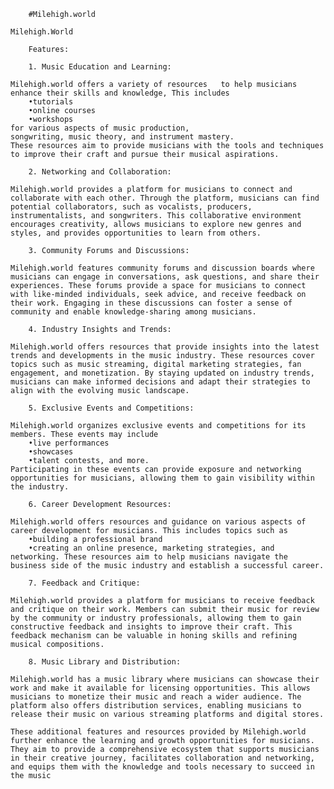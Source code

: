         #Milehigh.world

    Milehigh.World 

        Features:

        1. Music Education and Learning:

    Milehigh.world offers a variety of resources   to help musicians enhance their skills and knowledge, This includes 
        •tutorials
        •online courses
        •workshops
    for various aspects of music production,
    songwriting, music theory, and instrument mastery. 
    These resources aim to provide musicians with the tools and techniques to improve their craft and pursue their musical aspirations.

        2. Networking and Collaboration:

    Milehigh.world provides a platform for musicians to connect and collaborate with each other. Through the platform, musicians can find potential collaborators, such as vocalists, producers, instrumentalists, and songwriters. This collaborative environment encourages creativity, allows musicians to explore new genres and styles, and provides opportunities to learn from others.

        3. Community Forums and Discussions: 
    
    Milehigh.world features community forums and discussion boards where musicians can engage in conversations, ask questions, and share their experiences. These forums provide a space for musicians to connect with like-minded individuals, seek advice, and receive feedback on their work. Engaging in these discussions can foster a sense of community and enable knowledge-sharing among musicians.

        4. Industry Insights and Trends:

    Milehigh.world offers resources that provide insights into the latest trends and developments in the music industry. These resources cover topics such as music streaming, digital marketing strategies, fan engagement, and monetization. By staying updated on industry trends, musicians can make informed decisions and adapt their strategies to align with the evolving music landscape. 

        5. Exclusive Events and Competitions:
    
    Milehigh.world organizes exclusive events and competitions for its members. These events may include 
        •live performances
        •showcases
        •talent contests, and more. 
    Participating in these events can provide exposure and networking opportunities for musicians, allowing them to gain visibility within the industry. 

        6. Career Development Resources: 

    Milehigh.world offers resources and guidance on various aspects of career development for musicians. This includes topics such as 
        •building a professional brand
        •creating an online presence, marketing strategies, and networking. These resources aim to help musicians navigate the business side of the music industry and establish a successful career.

        7. Feedback and Critique: 

    Milehigh.world provides a platform for musicians to receive feedback and critique on their work. Members can submit their music for review by the community or industry professionals, allowing them to gain constructive feedback and insights to improve their craft. This feedback mechanism can be valuable in honing skills and refining musical compositions. 

        8. Music Library and Distribution:

    Milehigh.world has a music library where musicians can showcase their work and make it available for licensing opportunities. This allows musicians to monetize their music and reach a wider audience. The platform also offers distribution services, enabling musicians to release their music on various streaming platforms and digital stores.

    These additional features and resources provided by Milehigh.world further enhance the learning and growth opportunities for musicians. They aim to provide a comprehensive ecosystem that supports musicians in their creative journey, facilitates collaboration and networking, and equips them with the knowledge and tools necessary to succeed in the music 